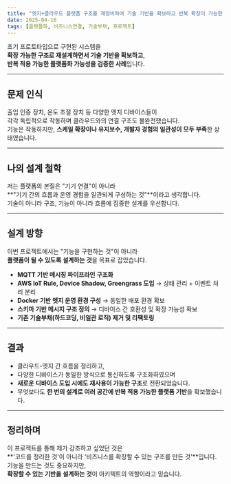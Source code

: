 ```yaml
---
title: "엣지+클라우드 플랫폼 구조를 재정비하여 기술 기반을 확보하고 반복 확장이 가능한 구조로 전환한 사례"
date: 2025-04-16
tags: [플랫폼화, 비즈니스연결, 기술부채, 프로젝트]
---
```


초기 프로토타입으로 구현된 시스템을  
**확장 가능한 구조로 재설계하면서 기술 기반을 확보하고**,  
**반복 적용 가능한 플랫폼화 가능성을 검증한 사례**입니다.

---

## 문제 인식

출입 인증 장치, 온도 조절 장치 등 다양한 엣지 디바이스들이  
각각 독립적으로 작동하며 클라우드와의 연결 구조도 불완전했습니다.  
기능은 작동하지만, **스케일 확장이나 유지보수, 개발자 경험의 일관성이 모두 부족**한 상태였습니다.

---

## 나의 설계 철학

저는 플랫폼의 본질은 "기기 연결"이 아니라  
**"기기 간의 흐름과 운영 경험을 일관되게 구성하는 것"**이라고 생각합니다.  
기술이 아니라 구조, 기능이 아니라 흐름에 집중한 설계를 우선합니다.

---

## 설계 방향

이번 프로젝트에서는 "기능을 구현하는 것"이 아니라  
**플랫폼이 될 수 있도록 설계하는 것**을 목표로 잡았습니다.

- **MQTT 기반 메시징 파이프라인 구조화**  
- **AWS IoT Rule, Device Shadow, Greengrass 도입** → 상태 관리 + 이벤트 처리 분리  
- **Docker 기반 엣지 운영 환경 구성** → 동일한 배포 환경 확보  
- **스키마 기반 메시지 구조 정의** → 디바이스 간 호환성 및 확장 가능성 확보  
- **기존 기술부채(하드코딩, 비일관 로직) 제거 및 리팩토링**

---

## 결과

- 클라우드-엣지 간 흐름을 정리하고,  
- 다양한 디바이스가 동일한 방식으로 통신하도록 구조화하였으며  
- **새로운 디바이스 도입 시에도 재사용이 가능한 구조**로 전환되었습니다.  
- 무엇보다도 **한 번의 설계로 여러 공간에 반복 적용 가능한 플랫폼 기반**을 확보했습니다.

---

## 정리하며

이 프로젝트를 통해 제가 강조하고 싶었던 것은  
**'코드를 정리한 것'이 아니라 '비즈니스를 확장할 수 있는 구조를 만든 것'**입니다.  
기능을 만드는 것도 중요하지만,  
**확장할 수 있는 기반을 설계하는 것**이 아키텍트의 역할이라고 믿습니다.

